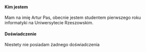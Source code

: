 #### Kim jestem
Mam na imię Artur Pas, obecnie jestem studentem pierwszego roku informatyki na Uniwersytecie Rzeszowskim.

#### Doświadczenie
Niestety nie posiadam żadnego doświadczenia


